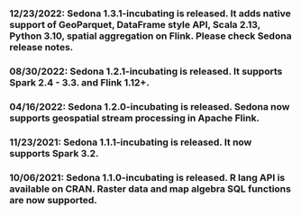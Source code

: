 ### 12/23/2022: Sedona 1.3.1-incubating is released. It adds native support of GeoParquet, DataFrame style API, Scala 2.13, Python 3.10, spatial aggregation on Flink. Please check Sedona release notes.
### 08/30/2022: Sedona 1.2.1-incubating is released. It supports Spark 2.4 - 3.3. and Flink 1.12+.
### 04/16/2022: Sedona 1.2.0-incubating is released. Sedona now supports geospatial stream processing in Apache Flink.
### 11/23/2021: Sedona 1.1.1-incubating is released. It now supports Spark 3.2.
### 10/06/2021: Sedona 1.1.0-incubating is released. R lang API is available on CRAN. Raster data and map algebra SQL functions are now supported.
